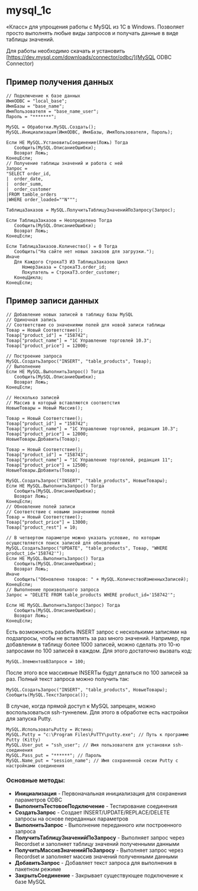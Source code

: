 # mysql_1c
«Класс» для упрощения работы с MySQL из 1С в Windows.
Позволяет просто выполнять любые виды запросов и получать данные в виде таблицы значений.

Для работы необходимо скачать и установить [https://dev.mysql.com/downloads/connector/odbc/](MySQL ODBC Connector)

## Пример получения данных
```bsl
// Подключение к базе данных
ИмяODBC = "local_base";
ИмяБазы = "base_name";
ИмяПользователя = "base_name_user";
Пароль = "*******";

MySQL = Обработки.MySQL.Создать();
MySQL.Инициализация(ИмяODBC, ИмяБазы, ИмяПользователя, Пароль);

Если НЕ MySQL.УстановитьСоединение(Ложь) Тогда
   Сообщить(MySQL.ОписаниеОшибки);
   Возврат Ложь;
КонецЕсли;
// Получение таблицы значений и работа с ней
Запрос = 
"SELECT order_id,
|  order_date,
|  order_summ,
|  order_customer
|FROM tamble_orders
|WHERE order_loaded=""N""";

ТаблицаЗаказов = MySQL.ПолучитьТаблицуЗначенийПоЗапросу(Запрос);    

Если ТаблицаЗаказов = Неопределено Тогда
   Сообщить(MySQL.ОписаниеОшибки);
   Возврат Ложь;    
КонецЕсли;

Если ТаблицаЗаказов.Количество() = 0 Тогда        
   Сообщить("На сайте нет новых заказов для загрузки.");
Иначе                
   Для Каждого СтрокаТЗ ИЗ ТаблицаЗаказов Цикл
      НомерЗаказа = СтрокаТЗ.order_id;
      Покупатель = СтрокаТЗ.order_customer;
   КонецЦикла;
КонецЕсли;
```

## Пример записи данных
```bsl
// Добавление новых записей в таблицу базы MySQL
// Одиночная запись
// Соответствие со значениями полей для новой записи таблицы
Товар = Новый Соответствие();
Товар["product_id"] = "158742";
Товар["product_name"] = "1С Управление торговлей 10.3";
Товар["product_price"] = 12000;

// Построение запроса
MySQL.СоздатьЗапрос("INSERT", "table_products", Товар);
// Выполнение
Если НЕ MySQL.ВыполнитьЗапрос() Тогда
   Сообщить(MySQL.ОписаниеОшибки);
   Возврат Ложь;
КонецЕсли;

// Несколько записей
// Массив в который вставляются соответстия
НовыеТовары = Новый Массив();

Товар = Новый Соответствие();
Товар["product_id"] = "158742";
Товар["product_name"] = "1С Управление торговлей, редакция 10.3";
Товар["product_price"] = 12000;
НовыеТовары.Добавить(Товар);

Товар = Новый Соответствие();
Товар["product_id"] = "158743";
Товар["product_name"] = "1С Управление торговлей, редакция 11";
Товар["product_price"] = 12500;
НовыеТовары.Добавить(Товар);

MySQL.СоздатьЗапрос("INSERT", "table_products", НовыеТовары);
Если НЕ MySQL.ВыполнитьЗапрос() Тогда
   Сообщить(MySQL.ОписаниеОшибки);
   Возврат Ложь;
КонецЕсли;
// Обновление полей записи
// Соответствие с новыми значениями полей
Товар = Новый Соответствие();
Товар["product_price"] = 13000;
Товар["product_rest"] = 10;

// В четвертом параметре можно указать условие, по которым осуществляется поиск записей для обновления
MySQL.СоздатьЗапрос("UPDATE", "table_products", Товар, "WHERE product_id='158742'");
Если НЕ MySQL.ВыполнитьЗапрос() Тогда
   Сообщить(MySQL.ОписаниеОшибки);
   Возврат Ложь;
Иначе
   Сообщить("Обновлено товаров: " + MySQL.КоличествоИзменныхЗаписей);
КонецЕсли;
// Выполнение произвольного запроса
Запрос = "DELETE FROM table_products WHERE product_id='158742'";

Если НЕ MySQL.ВыполнитьЗапрос(Запрос) Тогда
   Сообщить(MySQL.ОписаниеОшибки);
   Возврат Ложь;
КонецЕсли;
```

Есть возможность разбить INSERT запрос с несколькими записями на подзапросы, чтобы не вставлять за раз много значений. Например, при добавлении в таблицу более 1000 записей, можно сделать это 10-ю запросами по 100 записей в каждом. Для этого достаточно вызвать код:

```bsl
MySQL.ЭлементовВЗапросе = 100;
```

После этого все массивные INSERTы будут делаться по 100 записей за раз.
Полный текст запроса можно получить так:

```bsl
MySQL.СоздатьЗапрос("INSERT", "table_products", НовыеТовары);
Сообщить(MySQL.ТекстЗапроса());
```

В случае, когда прямой доступ к MySQL запрещен, можно воспользоваться ssh-туннелем.  Для этого в обработке есть настройки для запуска Putty.

```bsl
MySQL.ИспользоватьPutty = Истина;
MySQL.Putty = "c:\Program Files\PuTTY\putty.exe"; // Путь к программе Putty (Kitty)
MySQL.User_put = "ssh_user"; // Имя пользователя для установки ssh-соединения
MySQL.Pass_put = "******"; // Пароль
MySQL.Name_put = "session_name"; // Имя сохраненной сесии Putty с настройками соединения
```

### Основные методы:
* **Инициализация** - Первоначальная инициализация для сохранения параметров ODBC
* **ВыполнитьТестовоеПодключение** - Тестирование соединения
* **СоздатьЗапрос** - Создает INSERT/UPDATE/REPLACE/DELETE запросы на основе переданных параметров
* **ВыполнитьЗапрос** - Выполнение переданного или построенного запроса
* **ПолучитьТаблицуЗначенийПоЗапросу** - Выполняет запрос через Recordset и заполняет таблицу значений полученными данными
* **ПолучитьМассивЗначенийПоЗапросу** - Выполняет запрос через Recordset и заполняет массив значений полученными данными
* **ДобавитьЗапрос** - Добавляет текст запроса для выполнения в пакетном режиме
* **ЗакрытьСоединение** - Закрывает существующее подключение к базе MySQL
